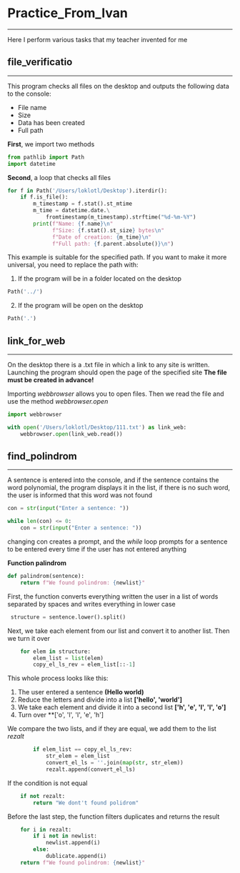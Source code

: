 # Practice_From_Ivan
___
Here I perform various tasks that my teacher invented for me
## file_verificatio
___
This program checks all files on the desktop 
and outputs the following data to the console:

  + File name
  + Size
  + Data has been created
  + Full path

**First**, we import two methods

```python
from pathlib import Path
import datetime
```
**Second**, a loop that checks all files
```python
for f in Path('/Users/loklotl/Desktop').iterdir():
    if f.is_file():
        m_timestamp = f.stat().st_mtime
        m_time = datetime.date.\
            fromtimestamp(m_timestamp).strftime("%d-%m-%Y")
        print(f"Name: {f.name}\n"
              f"Size: {f.stat().st_size} bytes\n"
              f"Date of creation: {m_time}\n"
              f"Full path: {f.parent.absolute()}\n")
```
This example is suitable for the specified path.
If you want to
make it more universal, 
you need to replace the path with:
   1. If the program will be in a folder located on the desktop
```python
Path('../')
```
   2. If the program will be open on the desktop 
```python
Path('.')
```
## link_for_web
____
On the desktop there is a .txt 
file in which a link to any site is written. 
Launching the program should open the page of the specified site
**The file must be created in advance!**

Importing _webbrowser_ allows you to open files.
Then we read the file and use the method _webbrowser.open_
```python
import webbrowser

with open('/Users/loklotl/Desktop/111.txt') as link_web:
    webbrowser.open(link_web.read())
```
## find_polindrom
___
A sentence is entered into the console, 
and if the sentence contains the word polynomial, 
the program displays it in the list, if there is no such word, 
the user is informed that this word was not found
```python
con = str(input("Enter a sentence: "))

while len(con) <= 0:
    con = str(input("Enter a sentence: "))
```
changing con creates a prompt, and the _while_
loop prompts for a sentence to be entered every time 
if the user has not entered anything

**Function palindrom**
```python
def palindrom(sentence):
    return f"We found polindrom: {newlist}"
```
First, the function converts everything written
the user in a list of words separated by spaces and 
writes everything in lower case
```python
 structure = sentence.lower().split()
```
Next, we take each element from our list and convert 
it to another list. Then we turn it over
```python
    for elem in structure:
        elem_list = list(elem)
        copy_el_ls_rev = elem_list[::-1]
```
This whole process looks like this:
   1. The user entered a sentence **(Hello world)**
2. Reduce the letters and divide into a list **['hello', 'world']**
3. We take each element and divide it into a second list **['h', 'e', 'l', 'l', 'o']**
4. Turn over **['o', 'l', 'l', 'e', 'h']

We compare the two lists, and if they are equal, 
we add them to the list *rezalt*
```python
        if elem_list == copy_el_ls_rev:
            str_elem = elem_list
            convert_el_ls = ''.join(map(str, str_elem))
            rezalt.append(convert_el_ls)
```
If the condition is not equal
```python
    if not rezalt:
        return "We dont't found polidrom"
```
Before the last step, the function filters 
duplicates and returns the result
```python
    for i in rezalt:
        if i not in newlist:
            newlist.append(i)
        else:
            dublicate.append(i)
    return f"We found polindrom: {newlist}"
```